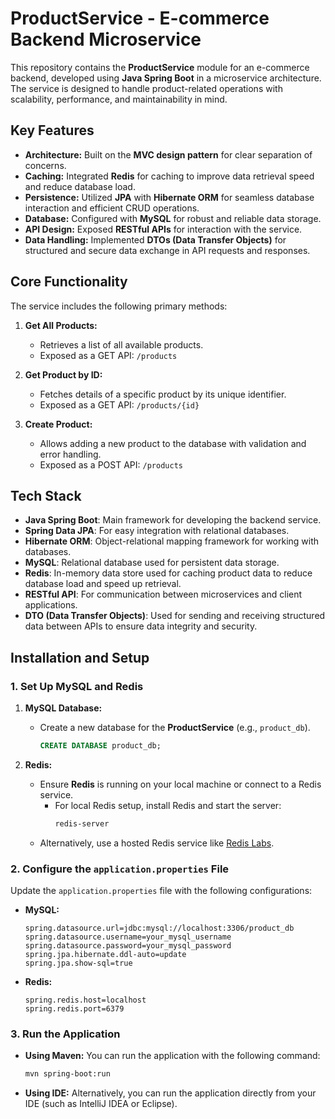 # ProductService - E-commerce Backend Microservice

This repository contains the **ProductService** module for an e-commerce backend, developed using **Java Spring Boot** in a microservice architecture. The service is designed to handle product-related operations with scalability, performance, and maintainability in mind.

## Key Features

- **Architecture:** Built on the **MVC design pattern** for clear separation of concerns.
- **Caching:** Integrated **Redis** for caching to improve data retrieval speed and reduce database load.
- **Persistence:** Utilized **JPA** with **Hibernate ORM** for seamless database interaction and efficient CRUD operations.
- **Database:** Configured with **MySQL** for robust and reliable data storage.
- **API Design:** Exposed **RESTful APIs** for interaction with the service.
- **Data Handling:** Implemented **DTOs (Data Transfer Objects)** for structured and secure data exchange in API requests and responses.

## Core Functionality

The service includes the following primary methods:

1. **Get All Products:** 
   - Retrieves a list of all available products.
   - Exposed as a GET API: `/products`

2. **Get Product by ID:** 
   - Fetches details of a specific product by its unique identifier.
   - Exposed as a GET API: `/products/{id}`

3. **Create Product:** 
   - Allows adding a new product to the database with validation and error handling.
   - Exposed as a POST API: `/products`

## Tech Stack

- **Java Spring Boot**: Main framework for developing the backend service.
- **Spring Data JPA**: For easy integration with relational databases.
- **Hibernate ORM**: Object-relational mapping framework for working with databases.
- **MySQL**: Relational database used for persistent data storage.
- **Redis**: In-memory data store used for caching product data to reduce database load and speed up retrieval.
- **RESTful API**: For communication between microservices and client applications.
- **DTO (Data Transfer Objects)**: Used for sending and receiving structured data between APIs to ensure data integrity and security.

## Installation and Setup

### 1. Set Up MySQL and Redis

1. **MySQL Database:**
   - Create a new database for the **ProductService** (e.g., `product_db`).
     ```sql
     CREATE DATABASE product_db;
     ```

2. **Redis:**
   - Ensure **Redis** is running on your local machine or connect to a Redis service.
     - For local Redis setup, install Redis and start the server:
       ```bash
       redis-server
       ```
   - Alternatively, use a hosted Redis service like [Redis Labs](https://redislabs.com/).

### 2. Configure the `application.properties` File

Update the `application.properties` file with the following configurations:

- **MySQL:**
  ```properties
  spring.datasource.url=jdbc:mysql://localhost:3306/product_db
  spring.datasource.username=your_mysql_username
  spring.datasource.password=your_mysql_password
  spring.jpa.hibernate.ddl-auto=update
  spring.jpa.show-sql=true
- **Redis:**
  ```properties
  spring.redis.host=localhost
  spring.redis.port=6379

### 3. Run the Application

- **Using Maven:** You can run the application with the following command:

  ```bash
  mvn spring-boot:run

- **Using IDE:**
Alternatively, you can run the application directly from your IDE (such as IntelliJ IDEA or Eclipse).
